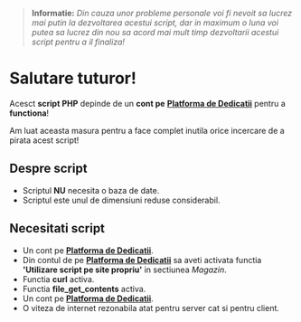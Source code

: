 > **Informatie:** *Din cauza unor probleme personale voi fi nevoit sa lucrez mai putin la dezvoltarea acestui script, dar in maximum o luna voi putea sa lucrez din nou sa acord mai mult timp dezvoltarii acestui script pentru a il finaliza!*

# Salutare tuturor!
Acesct **script PHP** depinde de un **cont pe** [**Platforma de Dedicatii**](https://main.baxandrei.ro/dedicatii-v2/) pentru a **functiona**!

Am luat aceasta masura pentru a face complet inutila orice incercare de a pirata acest script!

## Despre script

 - Scriptul **NU** necesita o baza de date.
 - Scriptul este unul de dimensiuni reduse considerabil.

## Necesitati script

 - Un cont pe [**Platforma de Dedicatii**](https://main.baxandrei.ro/dedicatii-v2/).
 - Din contul de pe [**Platforma de Dedicatii**](https://main.baxandrei.ro/dedicatii-v2/) sa aveti activata functia **'Utilizare script pe site propriu'** in sectiunea *Magazin*.
- Functia **curl** activa.
- Functia **file_get_contents** activa.
- Un cont pe [**Platforma de Dedicatii**](https://main.baxandrei.ro/dedicatii-v2/).
 - O viteza de internet rezonabila atat pentru server cat si pentru client.

